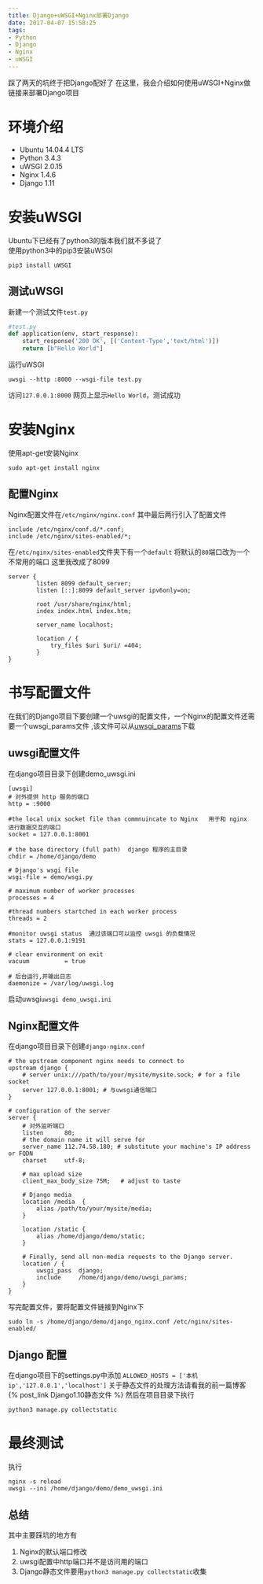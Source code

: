 ```yaml
---
title: Django+uWSGI+Nginx部署Django
date: 2017-04-07 15:58:25
tags:
- Python
- Django
- Nginx
- uWSGI
---
```

踩了两天的坑终于把Django配好了
在这里，我会介绍如何使用uWSGI+Nginx做链接来部署Django项目
# 环境介绍
- Ubuntu 14.04.4 LTS
- Python 3.4.3
- uWSGI 2.0.15
- Nginx 1.4.6
- Django 1.11

# 安装uWSGI
Ubuntu下已经有了python3的版本我们就不多说了  
使用python3中的pip3安装uWSGI  
```shell
pip3 install uWSGI
```
## 测试uWSGI
新建一个测试文件`test.py`
```python
#test.py
def application(env, start_response):
    start_response('200 OK', [('Content-Type','text/html')])
    return [b"Hello World"]
```
运行uWSGI  
```shell
uwsgi --http :8000 --wsgi-file test.py
```
访问`127.0.0.1:8000`
网页上显示`Hello World`，测试成功

# 安装Nginx
使用apt-get安装Nginx
```shell
sudo apt-get install nginx
```
## 配置Nginx
Nginx配置文件在`/etc/nginx/nginx.conf`
其中最后两行引入了配置文件
```
include /etc/nginx/conf.d/*.conf;
include /etc/nginx/sites-enabled/*;
```
在`/etc/nginx/sites-enabled`文件夹下有一个`default`
将默认的`80`端口改为一个不常用的端口  这里我改成了8099  
```
server {
        listen 8099 default_server;
        listen [::]:8099 default_server ipv6only=on;

        root /usr/share/nginx/html;
        index index.html index.htm;

        server_name localhost;

        location / {
            try_files $uri $uri/ =404;
        }
}
```
# 书写配置文件
在我们的Django项目下要创建一个uwsgi的配置文件，一个Nginx的配置文件还需要一个uwsgi_params文件
,该文件可以从[uwsgi_params](https://github.com/nginx/nginx/blob/master/conf/uwsgi_params)下载
## uwsgi配置文件
在django项目目录下创建demo_uwsgi.ini  
```
[uwsgi]
# 对外提供 http 服务的端口
http = :9000

#the local unix socket file than commnuincate to Nginx   用于和 nginx 进行数据交互的端口
socket = 127.0.0.1:8001

# the base directory (full path)  django 程序的主目录
chdir = /home/django/demo

# Django's wsgi file
wsgi-file = demo/wsgi.py

# maximum number of worker processes
processes = 4

#thread numbers startched in each worker process
threads = 2

#monitor uwsgi status  通过该端口可以监控 uwsgi 的负载情况
stats = 127.0.0.1:9191

# clear environment on exit
vacuum          = true

# 后台运行,并输出日志
daemonize = /var/log/uwsgi.log
```
启动uwsgi`uwsgi demo_uwsgi.ini`
## Nginx配置文件
在django项目目录下创建`django-nginx.conf`  
```
# the upstream component nginx needs to connect to
upstream django {
    # server unix:///path/to/your/mysite/mysite.sock; # for a file socket
    server 127.0.0.1:8001; # 与uwsgi通信端口
}

# configuration of the server
server {
    # 对外监听端口
    listen      80;
    # the domain name it will serve for
    server_name 112.74.58.180; # substitute your machine's IP address or FQDN
    charset     utf-8;

    # max upload size
    client_max_body_size 75M;   # adjust to taste

    # Django media
    location /media  {
        alias /path/to/your/mysite/media;
    }

    location /static {
        alias /home/django/demo/static;
    }

    # Finally, send all non-media requests to the Django server.
    location / {
        uwsgi_pass  django;
        include     /home/django/demo/uwsgi_params;
    }
}
```
写完配置文件，要将配置文件链接到Nginx下  
```
sudo ln -s /home/django/demo/django_nginx.conf /etc/nginx/sites-enabled/
```
## Django 配置
在django项目下的settings.py中添加
`ALLOWED_HOSTS = ['本机ip','127.0.0.1','localhost']`
关于静态文件的处理方法请看我的前一篇博客 {% post_link Django1.10静态文件 %}
然后在项目目录下执行
```
python3 manage.py collectstatic
```
# 最终测试
执行
```
nginx -s reload
uwsgi --ini /home/django/demo/demo_uwsgi.ini
```
## 总结
其中主要踩坑的地方有
1. Nginx的默认端口修改
2. uwsgi配置中http端口并不是访问用的端口
3. Django静态文件要用`python3 manage.py collectstatic`收集
